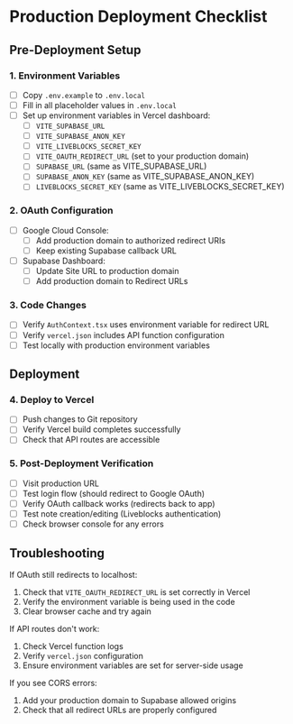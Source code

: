 # Production Deployment Checklist

## Pre-Deployment Setup

### 1. Environment Variables
- [ ] Copy `.env.example` to `.env.local`
- [ ] Fill in all placeholder values in `.env.local`
- [ ] Set up environment variables in Vercel dashboard:
  - [ ] `VITE_SUPABASE_URL`
  - [ ] `VITE_SUPABASE_ANON_KEY`
  - [ ] `VITE_LIVEBLOCKS_SECRET_KEY`
  - [ ] `VITE_OAUTH_REDIRECT_URL` (set to your production domain)
  - [ ] `SUPABASE_URL` (same as VITE_SUPABASE_URL)
  - [ ] `SUPABASE_ANON_KEY` (same as VITE_SUPABASE_ANON_KEY)
  - [ ] `LIVEBLOCKS_SECRET_KEY` (same as VITE_LIVEBLOCKS_SECRET_KEY)

### 2. OAuth Configuration
- [ ] Google Cloud Console:
  - [ ] Add production domain to authorized redirect URIs
  - [ ] Keep existing Supabase callback URL
- [ ] Supabase Dashboard:
  - [ ] Update Site URL to production domain
  - [ ] Add production domain to Redirect URLs

### 3. Code Changes
- [ ] Verify `AuthContext.tsx` uses environment variable for redirect URL
- [ ] Verify `vercel.json` includes API function configuration
- [ ] Test locally with production environment variables

## Deployment

### 4. Deploy to Vercel
- [ ] Push changes to Git repository
- [ ] Verify Vercel build completes successfully
- [ ] Check that API routes are accessible

### 5. Post-Deployment Verification
- [ ] Visit production URL
- [ ] Test login flow (should redirect to Google OAuth)
- [ ] Verify OAuth callback works (redirects back to app)
- [ ] Test note creation/editing (Liveblocks authentication)
- [ ] Check browser console for any errors

## Troubleshooting

If OAuth still redirects to localhost:
1. Check that `VITE_OAUTH_REDIRECT_URL` is set correctly in Vercel
2. Verify the environment variable is being used in the code
3. Clear browser cache and try again

If API routes don't work:
1. Check Vercel function logs
2. Verify `vercel.json` configuration
3. Ensure environment variables are set for server-side usage

If you see CORS errors:
1. Add your production domain to Supabase allowed origins
2. Check that all redirect URLs are properly configured
